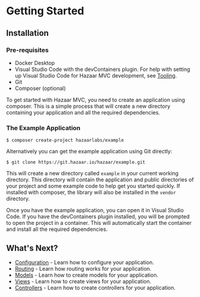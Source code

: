 # Getting Started

## Installation

### Pre-requisites

* Docker Desktop
* Visual Studio Code with the devContainers plugin.  For help with setting up Visual Studio Code for Hazaar MVC development, see [Tooling](/guide/tooling).
* Git
* Composer (optional)

To get started with Hazaar MVC, you need to create an application using composer.  This is a simple process that will create a new directory containing your application and all the required dependencies.

### The Example Application

```shell
$ composer create-project hazaarlabs/example
```

Alternatively you can get the example application using Git directly:

```shell
$ git clone https://git.hazaar.io/hazaar/example.git
``` 

This will create a new directory called `example` in your current working directory.  This directory will contain the application and public directories of your project and some example code to help get you started quickly.  If installed with composer, the library will also be installed in the `vendor` directory.

Once you have the example application, you can open it in Visual Studio Code.  If you have the devContainers plugin installed, you will be prompted to open the project in a container.  This will automatically start the container and install all the required dependencies.

## What's Next?

* [Configuration](/guide/basics/configuration) - Learn how to configure your application.
* [Routing](/guide/basics/routing) - Learn how routing works for your application.
* [Models](/guide/basics/models) - Learn how to create models for your application.
* [Views](/guide/basics/views) - Learn how to create views for your application.
* [Controllers](/guide/basics/controllers) - Learn how to create controllers for your application.